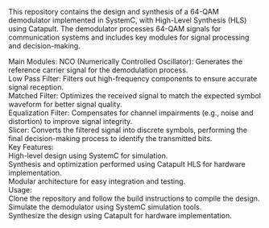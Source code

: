 This repository contains the design and synthesis of a 64-QAM demodulator implemented in SystemC, with High-Level Synthesis (HLS) using Catapult. The demodulator processes 64-QAM signals for communication systems and includes key modules for signal processing and decision-making.

Main Modules:
NCO (Numerically Controlled Oscillator): Generates the reference carrier signal for the demodulation process.  
Low Pass Filter: Filters out high-frequency components to ensure accurate signal reception.  
Matched Filter: Optimizes the received signal to match the expected symbol waveform for better signal quality.  
Equalization Filter: Compensates for channel impairments (e.g., noise and distortion) to improve signal integrity.  
Slicer: Converts the filtered signal into discrete symbols, performing the final decision-making process to identify the transmitted bits.  
Key Features:  
High-level design using SystemC for simulation.  
Synthesis and optimization performed using Catapult HLS for hardware implementation.  
Modular architecture for easy integration and testing.  
Usage:  
Clone the repository and follow the build instructions to compile the design.  
Simulate the demodulator using SystemC simulation tools.  
Synthesize the design using Catapult for hardware implementation.  
